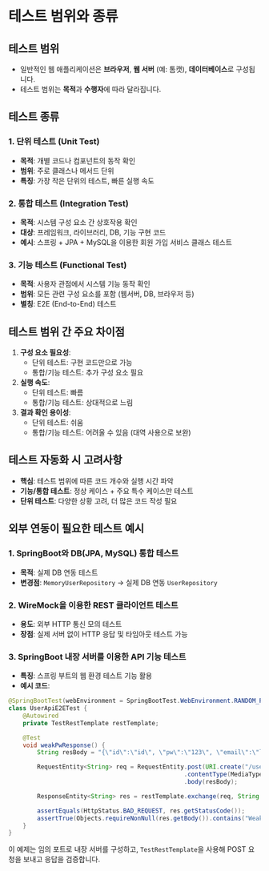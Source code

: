 # 테스트 범위와 종류

## 테스트 범위
- 일반적인 웹 애플리케이션은 **브라우저**, **웹 서버** (예: 톰캣), **데이터베이스**로 구성됩니다.
- 테스트 범위는 **목적**과 **수행자**에 따라 달라집니다.

## 테스트 종류

### 1. 단위 테스트 (Unit Test)
- **목적**: 개별 코드나 컴포넌트의 동작 확인
- **범위**: 주로 클래스나 메서드 단위
- **특징**: 가장 작은 단위의 테스트, 빠른 실행 속도

### 2. 통합 테스트 (Integration Test)
- **목적**: 시스템 구성 요소 간 상호작용 확인
- **대상**: 프레임워크, 라이브러리, DB, 기능 구현 코드
- **예시**: 스프링 + JPA + MySQL을 이용한 회원 가입 서비스 클래스 테스트

### 3. 기능 테스트 (Functional Test)
- **목적**: 사용자 관점에서 시스템 기능 동작 확인
- **범위**: 모든 관련 구성 요소를 포함 (웹서버, DB, 브라우저 등)
- **별칭**: E2E (End-to-End) 테스트

## 테스트 범위 간 주요 차이점
1. **구성 요소 필요성**:
    - 단위 테스트: 구현 코드만으로 가능
    - 통합/기능 테스트: 추가 구성 요소 필요
2. **실행 속도**:
    - 단위 테스트: 빠름
    - 통합/기능 테스트: 상대적으로 느림
3. **결과 확인 용이성**:
    - 단위 테스트: 쉬움
    - 통합/기능 테스트: 어려울 수 있음 (대역 사용으로 보완)

## 테스트 자동화 시 고려사항
- **핵심**: 테스트 범위에 따른 코드 개수와 실행 시간 파악
- **기능/통합 테스트**: 정상 케이스 + 주요 특수 케이스만 테스트
- **단위 테스트**: 다양한 상황 고려, 더 많은 코드 작성 필요

## 외부 연동이 필요한 테스트 예시

### 1. SpringBoot와 DB(JPA, MySQL) 통합 테스트
- **목적**: 실제 DB 연동 테스트
- **변경점**: `MemoryUserRepository` → 실제 DB 연동 `UserRepository`

### 2. WireMock을 이용한 REST 클라이언트 테스트
- **용도**: 외부 HTTP 통신 모의 테스트
- **장점**: 실제 서버 없이 HTTP 응답 및 타임아웃 테스트 가능

### 3. SpringBoot 내장 서버를 이용한 API 기능 테스트
- **특징**: 스프링 부트의 웹 환경 테스트 기능 활용
- **예시 코드**:

```java
@SpringBootTest(webEnvironment = SpringBootTest.WebEnvironment.RANDOM_PORT)
class UserApiE2ETest {
    @Autowired
    private TestRestTemplate restTemplate;

    @Test
    void weakPwResponse() {
        String resBody = "{\"id\":\"id\", \"pw\":\"123\", \"email\":\"lowell@lowell.com\"}";

        RequestEntity<String> req = RequestEntity.post(URI.create("/users"))
                                                 .contentType(MediaType.APPLICATION_JSON)
                                                 .body(resBody);

        ResponseEntity<String> res = restTemplate.exchange(req, String.class);

        assertEquals(HttpStatus.BAD_REQUEST, res.getStatusCode());
        assertTrue(Objects.requireNonNull(res.getBody()).contains("WeakPasswordException"));
    }
}
```

이 예제는 임의 포트로 내장 서버를 구성하고, `TestRestTemplate`을 사용해 POST 요청을 보내고 응답을 검증합니다.